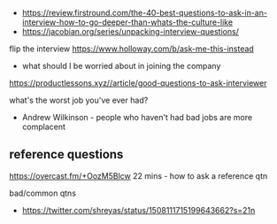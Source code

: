 
- https://review.firstround.com/the-40-best-questions-to-ask-in-an-interview-how-to-go-deeper-than-whats-the-culture-like
- https://jacobian.org/series/unpacking-interview-questions/


flip the interview https://www.holloway.com/b/ask-me-this-instead
- what should I be worried about in joining the company

https://productlessons.xyz//article/good-questions-to-ask-interviewer

what's the worst job you've ever had?
- Andrew Wilkinson - people who haven't had bad jobs are more complacent

## reference questions

https://overcast.fm/+OozM5Blcw 
22 mins - how to ask a reference qtn



bad/common qtns
- https://twitter.com/shreyas/status/1508111715199643662?s=21n